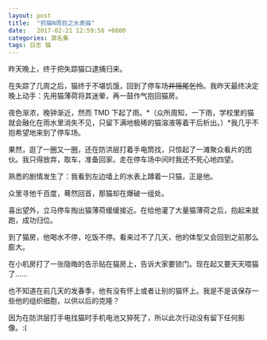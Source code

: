```yaml
---
layout: post
title:  "抓猫N周目之水表猫"
date:   2017-02-21 12:59:58 +0800
categories: 莫名集
tags: 日志 猫
---
```

昨天晚上，终于把失踪猫口逮捕归来。

在失踪了几周之后，猫终于不堪饥饿，回到了停车场~~并摇尾乞怜~~。我昨天最终决定晚上动手：先用猫薄荷将其迷晕，再一鼓作气抱回猫房。

夜色渐浓，晚钟渐近，然而 TMD 下起了雨。*（众所周知，一下雨，学校里的猫就会融化在雨水里消失不见，只留下满地极稀的猫溶液等着干后析出。）*我几乎不抱希望地来到了停车场。

果然，逛了一圈又一圈，还在防洪层打着手电筒找，只惊起了一滩聚众看片的团伙。我只得放弃，取车，准备回家。走在停车场中间时我还不死心地四望。

熟悉的剧情发生了：我看到左边墙上的水表上蹲着一只猫，正是他。

众里寻他千百度，蓦然回首，那猫却在爆破一组处。

喜出望外，立马停车掏出猫薄荷缓缓接近。在给他灌了大量猫薄荷之后，抱起来就跑，成功归位。

到了猫房，他喝水不停，吃饭不停。看来过不了几天，他的体型又会回到之前那么膨大。

在小机房打了一张隐晦的告示贴在猫房上，告诉大家要锁门。现在起又要天天喂猫了……

也不知道在前几天的发春季，他有没有怀上或者让别的猫怀上。我是不是该保存一些他的组织细胞，以供以后的克隆？

因为在防洪层打手电找猫时手机电池又猝死了，所以此次行动没有留下任何影像。:(